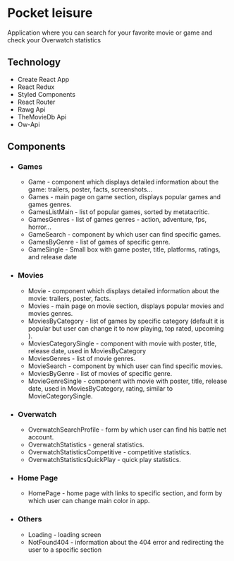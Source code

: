 # Pocket leisure

Application where you can search for your favorite movie or game and check your Overwatch statistics

## Technology

* Create React App
* React Redux
* Styled Components
* React Router
* Rawg Api
* TheMovieDb Api
* Ow-Api

## Components

* ### Games
    * Game - component which displays detailed information about the game: trailers, poster, facts, screenshots...
    * Games - main page on game section, displays popular games and games genres.
    * GamesListMain - list of popular games, sorted by metatacritic.
    * GamesGenres - list of games genres - action, adventure, fps, horror...
    * GameSearch - component by which user can find specific games.
    * GamesByGenre - list of games of specific genre.
    * GameSingle - Small box with game poster, title, platforms, ratings, and release date

* ### Movies
    * Movie - component which displays detailed information about the movie: trailers, poster, facts.
    * Movies - main page on movie section, displays popular movies and movies genres.
    * MoviesByCategory - list of games by specific category (default it is popular but user can change it to now
      playing, top rated, upcoming ).
    * MoviesCategorySingle - component with movie with poster, title, release date, used in MoviesByCategory
    * MoviesGenres - list of movie genres.
    * MovieSearch - component by which user can find specific movies.
    * MoviesByGenre - list of movies of specific genre.
    * MovieGenreSingle - component with movie with poster, title, release date, used in MoviesByCategory, rating,
      similar to MovieCategorySingle.

* ### Overwatch
    * OverwatchSearchProfile - form by which user can find his battle net account.
    * OverwatchStatistics - general statistics.
    * OverwatchStatisticsCompetitive - competitive statistics.
    * OverwatchStatisticsQuickPlay - quick play statistics.

* ### Home Page
    * HomePage - home page with links to specific section, and form by which user can change main color in app.

* ### Others
    * Loading - loading screen
    * NotFound404 - information about the 404 error and redirecting the user to a specific section
    



